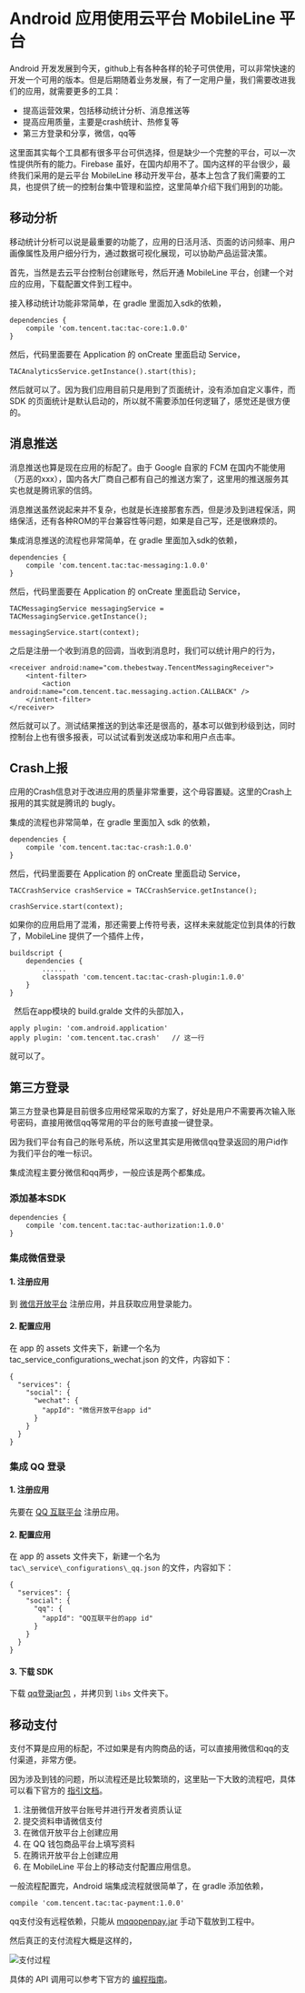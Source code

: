 # Android 应用使用云平台 MobileLine 平台

Android 开发发展到今天，github上有各种各样的轮子可供使用，可以非常快速的开发一个可用的版本。但是后期随着业务发展，有了一定用户量，我们需要改进我们的应用，就需要更多的工具：

* 提高运营效果，包括移动统计分析、消息推送等
* 提高应用质量，主要是crash统计、热修复等
* 第三方登录和分享，微信，qq等

这里面其实每个工具都有很多平台可供选择，但是缺少一个完整的平台，可以一次性提供所有的能力。Firebase 虽好，在国内却用不了。国内这样的平台很少，最终我们采用的是云平台 MobileLine 移动开发平台，基本上包含了我们需要的工具，也提供了统一的控制台集中管理和监控，这里简单介绍下我们用到的功能。

## 移动分析

移动统计分析可以说是最重要的功能了，应用的日活月活、页面的访问频率、用户画像属性及用户细分行为，通过数据可视化展现，可以协助产品运营决策。

首先，当然是去云平台控制台创建账号，然后开通 MobileLine 平台，创建一个对应的应用，下载配置文件到工程中。

接入移动统计功能非常简单，在 gradle 里面加入sdk的依赖，

```
dependencies {
    compile 'com.tencent.tac:tac-core:1.0.0'
}
```

然后，代码里面要在 Application 的 onCreate 里面启动 Service，

```
TACAnalyticsService.getInstance().start(this);
```

然后就可以了。因为我们应用目前只是用到了页面统计，没有添加自定义事件，而 SDK 的页面统计是默认启动的，所以就不需要添加任何逻辑了，感觉还是很方便的。

## 消息推送

消息推送也算是现在应用的标配了。由于 Google 自家的 FCM 在国内不能使用（万恶的xxx），国内各大厂商自己都有自己的推送方案了，这里用的推送服务其实也就是腾讯家的信鸽。

消息推送虽然说起来并不复杂，也就是长连接那套东西，但是涉及到进程保活，网络保活，还有各种ROM的平台兼容性等问题，如果是自己写，还是很麻烦的。

集成消息推送的流程也非常简单，在 gradle 里面加入sdk的依赖，

```
dependencies {
    compile 'com.tencent.tac:tac-messaging:1.0.0'
}
```

然后，代码里面要在 Application 的 onCreate 里面启动 Service，

```
TACMessagingService messagingService = TACMessagingService.getInstance();

messagingService.start(context);
```

之后是注册一个收到消息的回调，当收到消息时，我们可以统计用户的行为，

```
<receiver android:name="com.thebestway.TencentMessagingReceiver">
	<intent-filter>
	    <action android:name="com.tencent.tac.messaging.action.CALLBACK" />
	</intent-filter>
</receiver>

```

然后就可以了。测试结果推送的到达率还是很高的，基本可以做到秒级到达，同时控制台上也有很多报表，可以试试看到发送成功率和用户点击率。

## Crash上报

应用的Crash信息对于改进应用的质量非常重要，这个毋容置疑。这里的Crash上报用的其实就是腾讯的 bugly。

集成的流程也非常简单，在 gradle 里面加入 sdk 的依赖，

```
dependencies {
    compile 'com.tencent.tac:tac-crash:1.0.0'
}
```

然后，代码里面要在 Application 的 onCreate 里面启动 Service，

```
TACCrashService crashService = TACCrashService.getInstance();

crashService.start(context);
```

如果你的应用启用了混淆，那还需要上传符号表，这样未来就能定位到具体的行数了，MobileLine 提供了一个插件上传，

```
buildscript {
    dependencies {
        ......
        classpath 'com.tencent.tac:tac-crash-plugin:1.0.0'
    }
}
```
 
然后在app模块的 build.gralde 文件的头部加入，

```
apply plugin: 'com.android.application'
apply plugin: 'com.tencent.tac.crash'	// 这一行
```

就可以了。


## 第三方登录

第三方登录也算是目前很多应用经常采取的方案了，好处是用户不需要再次输入账号密码，直接用微信qq等常用的平台的账号直接一键登录。

因为我们平台有自己的账号系统，所以这里其实是用微信qq登录返回的用户id作为我们平台的唯一标识。

集成流程主要分微信和qq两步，一般应该是两个都集成。

### 添加基本SDK

```
dependencies {
    compile 'com.tencent.tac:tac-authorization:1.0.0'
}
```

### 集成微信登录

#### 1. 注册应用

到 [微信开放平台](http://open.weixin.qq.com/cgi-bin/index?t=home/index&lang=zh_CN) 注册应用，并且获取应用登录能力。

#### 2. 配置应用

在 app 的 assets 文件夹下，新建一个名为 tac\_service\_configurations\_wechat.json 的文件，内容如下：

```
{
  "services": {
    "social": {
      "wechat": {
        "appId": "微信开放平台app id"
      }
    }
  }
}
```

### 集成 QQ 登录

#### 1. 注册应用

先要在 [QQ 互联平台](http://connect.qq.com/) 注册应用。

#### 2. 配置应用

在 app 的 assets 文件夹下，新建一个名为 `tac\_service\_configurations\_qq.json` 的文件，内容如下：

```
{
  "services": {
    "social": {
      "qq": {
        "appId": "QQ互联平台的app id"
      }
    }
  }
}
```


#### 3. 下载 SDK 

下载 [qq登录jar包](http://tac-android-libs-1253960454.cosgz.myqcloud.com/jars/open_sdk_r5923_lite.jar) ，并拷贝到 `libs` 文件夹下。

## 移动支付

支付不算是应用的标配，不过如果是有内购商品的话，可以直接用微信和qq的支付渠道，非常方便。

因为涉及到钱的问题，所以流程还是比较繁琐的，这里贴一下大致的流程吧，具体可以看下官方的 [指引文档](http://tcecqpoc.fsphere.cn/document/product/666/14599)。

1. 注册微信开放平台账号并进行开发者资质认证
2. 提交资料申请微信支付
3. 在微信开放平台上创建应用
3. 在 QQ 钱包商品平台上填写资料
4. 在腾讯开放平台上创建应用
5. 在 MobileLine 平台上的移动支付配置应用信息。

一般流程配置完，Android 端集成流程就很简单了，在 gradle 添加依赖，

```
compile 'com.tencent.tac:tac-payment:1.0.0'
```

qq支付没有远程依赖，只能从 [mqqopenpay.jar](http://tac-android-libs-1253960454.cosgz.myqcloud.com/jars/mqqopenpay.jar) 手动下载放到工程中。

然后真正的支付流程大概是这样的，

![支付过程](http://tacimg-1253960454.cos.ap-guangzhou.myqcloud.com/guides/payment/payment%E6%95%B4%E4%BD%93%E6%B5%81%E7%A8%8B.png)

具体的 API 调用可以参考下官方的 [编程指南](http://tcecqpoc.fsphere.cn/document/product/666/14594)。